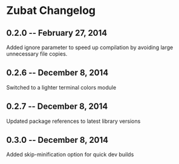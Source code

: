 # Zubat Changelog

## 0.2.0 -- February 27, 2014

Added ignore parameter to speed up compilation by avoiding large unnecessary file copies.

## 0.2.6 -- December 8, 2014

Switched to a lighter terminal colors module

## 0.2.7 -- December 8, 2014

Updated package references to latest library versions

## 0.3.0 -- December 8, 2014

Added skip-minification option for quick dev builds